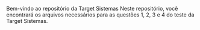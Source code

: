 Bem-vindo ao repositório da Target Sistemas
Neste repositório, você encontrará os arquivos necessários para as questões 1, 2, 3 e 4 do teste da Target Sistemas.
